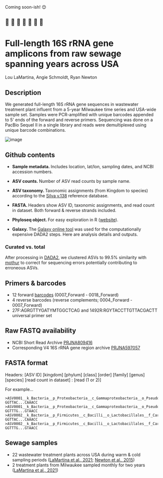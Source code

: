 Coming soon-ish! :blush:

:snail: :snail: :snail: :snail: :snail: :snail: :snail:
-



# Full-length 16S rRNA gene amplicons from raw sewage spanning years across USA

Lou LaMartina, Angie Schmoldt, Ryan Newton


## Description

We generated full-length 16S rRNA gene sequences in wastewater treatment plant influent from a 5-year Milwaukee time series and USA-wide sample set. Samples were PCR-amplified with unique barcodes appended to 5' ends of the forward and reverse primers. Sequencing was done on a PacBio Sequel II in a single library and reads were demultiplexed using unique barcode combinations.


![image](https://github.com/loulanomics/Full16S_sewageDatabase/blob/main/Figures/dendrogram.png)


## Github contents
- <b>Sample metadata. </b> Includes location, lat/lon, sampling dates, and NCBI accession numbers.

- <b>ASV counts. </b> Number of ASV read counts by sample name.

- <b>ASV taxonomy. </b> Taxonomic assignments (from Kingdom to species) according to the [Silva v.138](https://www.arb-silva.de/documentation/release-138/) reference database.

- <b>FASTA. </b> Headers show ASV ID, taxonomic assignments, and read count in dataset. Both forward & reverse strands included.

- <b>Phyloseq object. </b> For easy exploration in R ([website](https://joey711.github.io/phyloseq/)).

- <b>Galaxy. </b> The [Galaxy online tool](https://usegalaxy.org) was used for the computationally expensive DADA2 steps. Here are analysis details and outputs.


### Curated vs. total

After processing in [DADA2](https://benjjneb.github.io/dada2/tutorial.html), we clustered ASVs to 99.5% similarity with [mothur](https://mothur.org/wiki/cluster/) to correct for sequencing errors potentially contributing to erroneous ASVs.


## Primers & barcodes

- 12 forward [barcodes](https://github.com/PacificBiosciences/Bioinformatics-Training/blob/master/barcoding/pacbio_384_barcodes.fasta) (0007_Forward - 0018_Forward)
- 4 reverse barcodes (reverse complements; 0004_Forward - 0007_Forward)
- 27F:AGRGTTYGATYMTGGCTCAG and 1492R:RGYTACCTTGTTACGACTT universal primer set


## Raw FASTQ availability

- NCBI Short Read Archive [PRJNA809416](https://www.ncbi.nlm.nih.gov/bioproject/PRJNA809416)
- Corresponding V4 16S rRNA gene region archive [PRJNA597057](https://www.ncbi.nlm.nih.gov/bioproject/PRJNA597057)



## FASTA format

Headers: [ASV ID] [kingdom] [phylum] [class] [order] [family] [genus] [species] [read count in dataset] : [read (1 or 2)]

For example...

```
>ASV0001__k_Bacteria__p_Proteobacteria__c_Gammaproteobacteria__o_Pseudomonadales__f_Moraxellaceae__g_Acinetobacter__g_johnsonii__count_8486:R2
GGTTAC...CAAACC
>ASV0001__k_Bacteria__p_Proteobacteria__c_Gammaproteobacteria__o_Pseudomonadales__f_Moraxellaceae__g_Acinetobacter__g_johnsonii__count_8486:R2
GGTTTG...GTAACC
>ASV0002__k_Bacteria__p_Firmicutes__c_Bacilli__o_Lactobacillales__f_Carnobacteriaceae__g_Trichococcus__g___count_6199:R2
GGTTAC...CAAACC
>ASV0002__k_Bacteria__p_Firmicutes__c_Bacilli__o_Lactobacillales__f_Carnobacteriaceae__g_Trichococcus__g___count_6199:R2
GGTTTG...GTAACC
```



## Sewage samples

- 22 wastewater treatment plants across USA during warm & cold sampling periods ([LaMartina et al., 2021](https://microbiomejournal.biomedcentral.com/articles/10.1186/s40168-021-01038-5); [Newton et al., 2015](https://journals.asm.org/doi/10.1128/mBio.02574-14))
- 2 treatment plants from Milwaukee sampled monthly for two years ([LaMartina et al., 2021](https://microbiomejournal.biomedcentral.com/articles/10.1186/s40168-021-01038-5))

